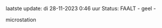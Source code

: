 laatste update: 
di 28-11-2023  0:46   uur 
Status: FAALT - geel - 
<div class="service Y">microstation</div>